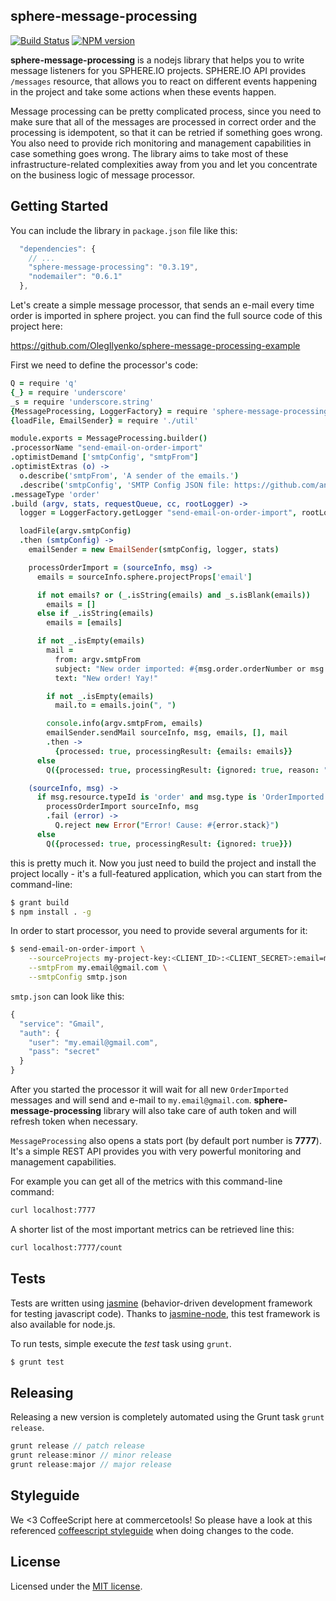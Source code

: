 ## sphere-message-processing

[![Build Status](https://travis-ci.org/sphereio/sphere-message-processing.png?branch=master)](https://travis-ci.org/sphereio/sphere-message-processing) [![NPM version](https://badge.fury.io/js/sphere-message-processing.png)](http://badge.fury.io/js/sphere-message-processing)

**sphere-message-processing** is a nodejs library that helps you to write message listeners for you SPHERE.IO projects.
SPHERE.IO API provides `/messages` resource, that allows you to react on different events happening in the project and
take some actions when these events happen.

Message processing can be pretty complicated process, since you need to make sure that all of the messages are
processed in correct order and the processing is idempotent, so that it can be retried if something goes wrong.
You also need to provide rich monitoring and management capabilities in case something goes wrong. The library
aims to take  most of these infrastructure-related complexities away from you and let you concentrate on the business
logic of message processor.

## Getting Started

You can include the library in `package.json` file like this:

```javascript
  "dependencies": {
    // ...
    "sphere-message-processing": "0.3.19",
    "nodemailer": "0.6.1"
  },
```

Let's create a simple message processor, that sends an e-mail every time order is imported in sphere project. you can find the full
source code of this project here:

https://github.com/OlegIlyenko/sphere-message-processing-example

First we need to define the processor's code:

```coffeescript
Q = require 'q'
{_} = require 'underscore'
_s = require 'underscore.string'
{MessageProcessing, LoggerFactory} = require 'sphere-message-processing'
{loadFile, EmailSender} = require './util'

module.exports = MessageProcessing.builder()
.processorName "send-email-on-order-import"
.optimistDemand ['smtpConfig', "smtpFrom"]
.optimistExtras (o) ->
  o.describe('smtpFrom', 'A sender of the emails.')
  .describe('smtpConfig', 'SMTP Config JSON file: https://github.com/andris9/Nodemailer#setting-up-smtp')
.messageType 'order'
.build (argv, stats, requestQueue, cc, rootLogger) ->
  logger = LoggerFactory.getLogger "send-email-on-order-import", rootLogger

  loadFile(argv.smtpConfig)
  .then (smtpConfig) ->
    emailSender = new EmailSender(smtpConfig, logger, stats)

    processOrderImport = (sourceInfo, msg) ->
      emails = sourceInfo.sphere.projectProps['email']

      if not emails? or (_.isString(emails) and _s.isBlank(emails))
        emails = []
      else if _.isString(emails)
        emails = [emails]

      if not _.isEmpty(emails)
        mail =
          from: argv.smtpFrom
          subject: "New order imported: #{msg.order.orderNumber or msg.order.id}"
          text: "New order! Yay!"

        if not _.isEmpty(emails)
          mail.to = emails.join(", ")

        console.info(argv.smtpFrom, emails)
        emailSender.sendMail sourceInfo, msg, emails, [], mail
        .then ->
          {processed: true, processingResult: {emails: emails}}
      else
        Q({processed: true, processingResult: {ignored: true, reason: "no TO"}})

    (sourceInfo, msg) ->
      if msg.resource.typeId is 'order' and msg.type is 'OrderImported'
        processOrderImport sourceInfo, msg
        .fail (error) ->
          Q.reject new Error("Error! Cause: #{error.stack}")
      else
        Q({processed: true, processingResult: {ignored: true}})

```

this is pretty much it. Now you just need to build the project and install the project locally - it's a full-featured application,
which you can start from the command-line:

```bash
$ grant build
$ npm install . -g
```

In order to start processor, you need to provide several arguments for it:

```bash
$ send-email-on-order-import \
    --sourceProjects my-project-key:<CLIENT_ID>:<CLIENT_SECRET>:email=my.email@gmail.com \
    --smtpFrom my.email@gmail.com \
    --smtpConfig smtp.json
```

`smtp.json` can look like this:

```javascript
{
  "service": "Gmail",
  "auth": {
    "user": "my.email@gmail.com",
    "pass": "secret"
  }
}
```

After you started the processor it will wait for all new `OrderImported` messages and will send and e-mail to `my.email@gmail.com`.
**sphere-message-processing** library will also take care of auth token and will refresh token when necessary.

`MessageProcessing` also opens a stats port (by default port number is **7777**). It's a simple REST API provides you with very
powerful monitoring and management capabilities.

For example you can get all of the metrics with this command-line command:

```bash
curl localhost:7777
```

A shorter list of the most important metrics can be retrieved line this:

```bash
curl localhost:7777/count
```

## Tests

Tests are written using [jasmine](http://pivotal.github.io/jasmine/) (behavior-driven development framework for testing javascript code). Thanks to [jasmine-node](https://github.com/mhevery/jasmine-node), this test framework is also available for node.js.

To run tests, simple execute the *test* task using `grunt`.
```bash
$ grunt test
```

## Releasing

Releasing a new version is completely automated using the Grunt task `grunt release`.

```javascript
grunt release // patch release
grunt release:minor // minor release
grunt release:major // major release
```

## Styleguide

We <3 CoffeeScript here at commercetools! So please have a look at this referenced [coffeescript styleguide](https://github.com/polarmobile/coffeescript-style-guide) when doing changes to the code.

## License

Licensed under the [MIT license](http://opensource.org/licenses/MIT).
